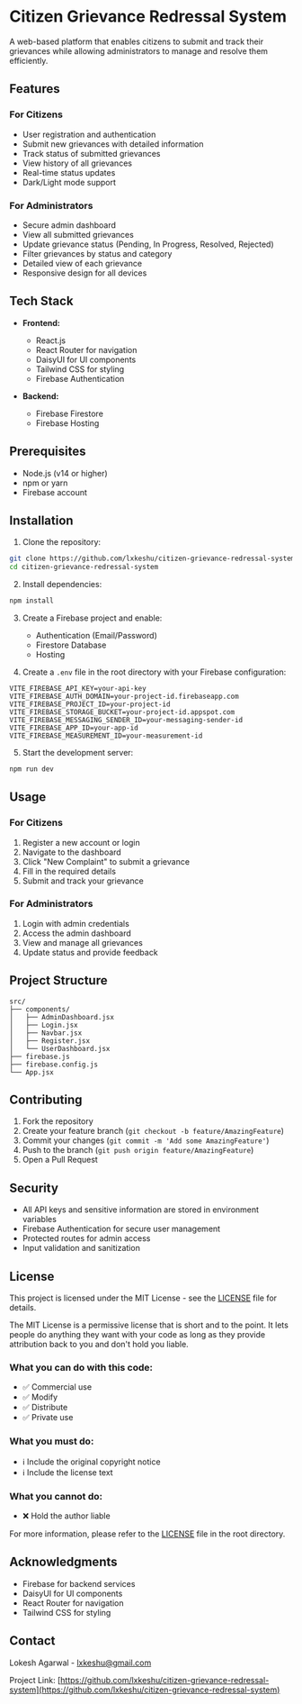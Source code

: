 # Citizen Grievance Redressal System

A web-based platform that enables citizens to submit and track their grievances while allowing administrators to manage and resolve them efficiently.

## Features

### For Citizens
- User registration and authentication
- Submit new grievances with detailed information
- Track status of submitted grievances
- View history of all grievances
- Real-time status updates
- Dark/Light mode support

### For Administrators
- Secure admin dashboard
- View all submitted grievances
- Update grievance status (Pending, In Progress, Resolved, Rejected)
- Filter grievances by status and category
- Detailed view of each grievance
- Responsive design for all devices

## Tech Stack

- **Frontend:**
  - React.js
  - React Router for navigation
  - DaisyUI for UI components
  - Tailwind CSS for styling
  - Firebase Authentication

- **Backend:**
  - Firebase Firestore
  - Firebase Hosting

## Prerequisites

- Node.js (v14 or higher)
- npm or yarn
- Firebase account

## Installation

1. Clone the repository:
```bash
git clone https://github.com/lxkeshu/citizen-grievance-redressal-system.git
cd citizen-grievance-redressal-system
```

2. Install dependencies:
```bash
npm install
```

3. Create a Firebase project and enable:
   - Authentication (Email/Password)
   - Firestore Database
   - Hosting

4. Create a `.env` file in the root directory with your Firebase configuration:
```
VITE_FIREBASE_API_KEY=your-api-key
VITE_FIREBASE_AUTH_DOMAIN=your-project-id.firebaseapp.com
VITE_FIREBASE_PROJECT_ID=your-project-id
VITE_FIREBASE_STORAGE_BUCKET=your-project-id.appspot.com
VITE_FIREBASE_MESSAGING_SENDER_ID=your-messaging-sender-id
VITE_FIREBASE_APP_ID=your-app-id
VITE_FIREBASE_MEASUREMENT_ID=your-measurement-id
```

5. Start the development server:
```bash
npm run dev
```

## Usage

### For Citizens
1. Register a new account or login
2. Navigate to the dashboard
3. Click "New Complaint" to submit a grievance
4. Fill in the required details
5. Submit and track your grievance

### For Administrators
1. Login with admin credentials
2. Access the admin dashboard
3. View and manage all grievances
4. Update status and provide feedback

## Project Structure

```
src/
├── components/
│   ├── AdminDashboard.jsx
│   ├── Login.jsx
│   ├── Navbar.jsx
│   ├── Register.jsx
│   └── UserDashboard.jsx
├── firebase.js
├── firebase.config.js
└── App.jsx
```

## Contributing

1. Fork the repository
2. Create your feature branch (`git checkout -b feature/AmazingFeature`)
3. Commit your changes (`git commit -m 'Add some AmazingFeature'`)
4. Push to the branch (`git push origin feature/AmazingFeature`)
5. Open a Pull Request

## Security

- All API keys and sensitive information are stored in environment variables
- Firebase Authentication for secure user management
- Protected routes for admin access
- Input validation and sanitization

## License

This project is licensed under the MIT License - see the [LICENSE](LICENSE) file for details.

The MIT License is a permissive license that is short and to the point. It lets people do anything they want with your code as long as they provide attribution back to you and don't hold you liable.

### What you can do with this code:
- ✅ Commercial use
- ✅ Modify
- ✅ Distribute
- ✅ Private use

### What you must do:
- ℹ️ Include the original copyright notice
- ℹ️ Include the license text

### What you cannot do:
- ❌ Hold the author liable

For more information, please refer to the [LICENSE](LICENSE) file in the root directory.

## Acknowledgments

- Firebase for backend services
- DaisyUI for UI components
- React Router for navigation
- Tailwind CSS for styling

## Contact

Lokesh Agarwal - [lxkeshu@gmail.com](lxkeshu@gmail.com)

Project Link: [https://github.com/lxkeshu/citizen-grievance-redressal-system](https://github.com/lxkeshu/citizen-grievance-redressal-system)
